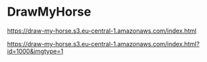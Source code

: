 # DrawMyHorse


https://draw-my-horse.s3.eu-central-1.amazonaws.com/index.html

https://draw-my-horse.s3.eu-central-1.amazonaws.com/index.html?id=1000&imgtype=1


